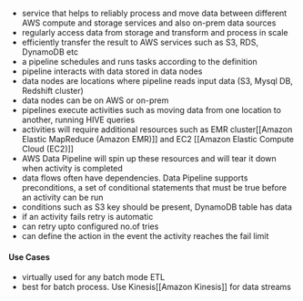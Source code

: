* service that helps to reliably process and move data between different AWS compute and storage services and also on-prem data sources
* regularly access data from storage and transform and process in scale
* efficiently transfer the result to AWS services such as S3, RDS, DynamoDB etc
* a pipeline schedules and runs tasks according to the definition
* pipeline interacts with data stored in data nodes
* data nodes are locations where pipeline reads input data (S3, Mysql DB, Redshift cluster)
* data nodes can be on AWS or on-prem
* pipelines execute activities such as moving data from one location to another, running HIVE queries
* activities will require additional resources such as EMR cluster[[Amazon Elastic MapReduce (Amazon EMR)]] and EC2 [[Amazon Elastic Compute Cloud (EC2)]] 
* AWS Data Pipeline will spin up these resources and will tear it down when activity is completed
* data flows often have dependencies. Data Pipeline supports preconditions, a set of conditional statements that must be true before an activity can be run
* conditions such as S3 key should be present, DynamoDB table has data
* if an activity fails retry is automatic
* can retry upto configured no.of tries
* can define the action in the event the activity reaches the fail limit
#### Use Cases
* virtually used for any batch mode ETL
* best for batch process. Use Kinesis[[Amazon Kinesis]] for data streams